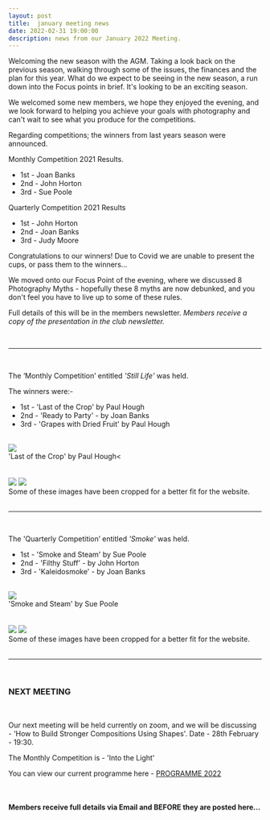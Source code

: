```yaml
---
layout: post
title:  january meeting news
date: 2022-02-31 19:00:00
description: news from our January 2022 Meeting.
---
```


Welcoming the new season with the AGM. Taking a look back on the previous season, walking through some of the issues, the finances and the plan for this year.
What do we expect to be seeing in the new season, a run down into the Focus points in brief. It's looking to be an exciting season.

We welcomed some new members, we hope they enjoyed the evening, and we look forward to helping you achieve your goals with photography and can't wait to see what you produce for the competitions.

Regarding competitions; the winners from last years season were announced.

Monthly Competition 2021 Results.
<ul>
    <li>1st - Joan Banks</li>
    <li>2nd - John Horton</li>
    <li>3rd - Sue Poole</li>
</ul>

Quarterly Competition 2021 Results
<ul>
    <li>1st - John Horton</li>
    <li>2nd - Joan Banks</li>
    <li>3rd - Judy Moore</li>
</ul>

Congratulations to our winners! Due to Covid we are unable to present the cups, or pass them to the winners...

We moved onto our Focus Point of the evening, where we discussed 8 Photography Myths - hopefully these 8 myths are now debunked, and you don't feel you have to live up to some of these rules.


Full details of this will be in the members newsletter.
*Members receive a copy of the presentation in the club newsletter.*

<br>

<hr>

<br>

The ‘Monthly Competition’ entitled *'Still Life'* was held.

The winners were:-

<ul>
	<li>1st - 'Last of the Crop' by Paul Hough</li>
	<li>2nd - 'Ready to Party' - by Joan Banks</li>
	<li>3rd - 'Grapes with Dried Fruit' by Paul Hough</li>
</ul>

<br>

<div class="img_row">
	<img class="col three" src="{{ site.baseurl }}/assets/img/Jan22_Monthly/02 - Last of the crop.jpg">
</div>
<div class="col three caption">
	'Last of the Crop' by Paul Hough<
</div>

<br>
<br>

<div class="img_row">
	<img class="col two" src="{{ site.baseurl }}/assets/img/Jan22_Monthly/01 - Ready to Party.jpg">
	<img class="col one" src="{{ site.baseurl }}/assets/img/Jan22_Monthly/13 - Grapes with dried fruit.jpg">
</div>
<!-- <div class="img_row_sm">
	<img class="col three" src="{{ site.baseurl }}/assets/img/May21_Monthly/16 - Tree Lines.jpg">
</div> -->

<div class="col three caption">
	Some of these images have been cropped for a better fit for the website.
</div>

<br>

<hr>

<br>

The 'Quarterly Competition’ entitled *'Smoke'* was held.

<ul>
	<li>1st - 'Smoke and Steam' by Sue Poole</li>
	<li>2nd - 'Filthy Stuff' - by John Horton</li>
	<li>3rd - 'Kaleidosmoke' - by Joan Banks</li>
</ul>

<br>

<div class="img_row">
	<img class="col three" src="{{ site.baseurl }}/assets/img/Jan22_Quarterly/07 - Smoke and Steam.jpg">
</div>
<div class="col three caption">
	'Smoke and Steam' by Sue Poole
</div>

<br>
<br>

<div class="img_row">
	<img class="col two" src="{{ site.baseurl }}/assets/img/Jan22_Quarterly/08 - Filthy Stuff.jpg">
	<img class="col one" src="{{ site.baseurl }}/assets/img/Jan22_Quarterly/06 - Kaleidosmoke.jpg">
</div>
<!-- <div class="img_row_sm">
	<img class="col three" src="{{ site.baseurl }}/assets/img/May21_Monthly/16 - Tree Lines.jpg">
</div> -->

<div class="col three caption">
	Some of these images have been cropped for a better fit for the website.
</div>

<br>

<hr>

<br>


### NEXT MEETING
<br>

Our next meeting will be held currently on zoom, and we will be discussing - 'How to Build Stronger Compositions Using Shapes'.
Date - 28th February - 19:30.

The Monthly Competition is - 'Into the Light'


You can view our current programme here - <a href="{{ site.baseurl }}/programme/2020-12-16-Forward-Programme-2022">PROGRAMME 2022</a>

<br>

#### Members receive full details via Email and BEFORE they are posted here...